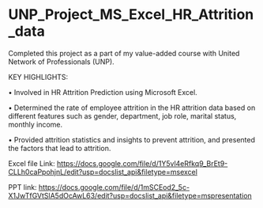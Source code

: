 # UNP_Project_MS_Excel_HR_Attrition_data

Completed this project as a part of my value-added course with United Network of Professionals (UNP).

KEY HIGHLIGHTS:

• Involved in HR Attrition Prediction using Microsoft Excel.

• Determined the rate of employee attrition in the HR attrition data based on different features such as gender, department, job role, marital status, monthly income.

• Provided attrition statistics and insights to prevent attrition, and presented the factors that lead to attrition.

Excel file Link: https://docs.google.com/file/d/1Y5vl4eRfkq9_BrEt9-CLLh0caPpohjnL/edit?usp=docslist_api&filetype=msexcel

PPT link: https://docs.google.com/file/d/1mSCEod2_5c-X1JwTfGVtSlA5dOcAwL63/edit?usp=docslist_api&filetype=mspresentation
